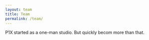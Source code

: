 ```yaml
---
layout: team
title: Team
permalink: /team/
---
```


P1X started as a one-man studio. But quickly becom more than that.
